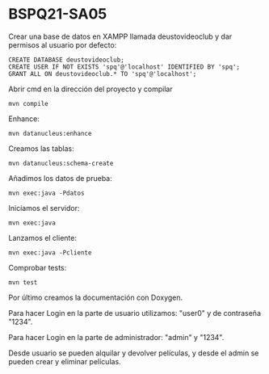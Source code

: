 # BSPQ21-SA05

Crear una base de datos en XAMPP llamada deustovideoclub y dar permisos al usuario por defecto:

    CREATE DATABASE deustovideoclub;
    CREATE USER IF NOT EXISTS 'spq'@'localhost' IDENTIFIED BY 'spq';
    GRANT ALL ON deustovideoclub.* TO 'spq'@'localhost';
    
Abrir cmd en la dirección del proyecto y compilar

    mvn compile

Enhance:

    mvn datanucleus:enhance

Creamos las tablas:

    mvn datanucleus:schema-create

Añadimos los datos de prueba:

    mvn exec:java -Pdatos

Iniciamos el servidor:

    mvn exec:java
    
Lanzamos el cliente:

    mvn exec:java -Pcliente
    
Comprobar tests:

    mvn test

Por último creamos la documentación con Doxygen.

Para hacer Login en la parte de usuario utilizamos: "user0" y de contraseña "1234".

Para hacer Login en la parte de administrador: "admin" y "1234".


Desde usuario se pueden alquilar y devolver películas, y desde el admin se pueden crear y eliminar películas.
